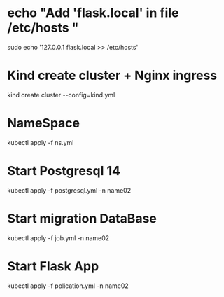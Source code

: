 
# echo "Add 'flask.local' in file  /etc/hosts "
sudo echo '127.0.0.1   flask.local >> /etc/hosts'  
# Kind create cluster + Nginx ingress
kind create cluster --config=kind.yml
# NameSpace
kubectl apply -f ns.yml
# Start Postgresql 14 
kubectl apply -f postgresql.yml -n name02
# Start migration DataBase 
kubectl apply -f job.yml -n name02
# Start Flask App
kubectl apply -f pplication.yml -n name02
